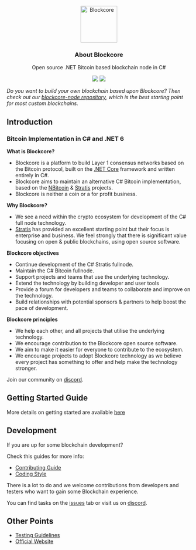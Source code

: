 
<p align="center">
  <p align="center">
    <img src="https://avatars3.githubusercontent.com/u/53176002?s=200&v=4" height="100" alt="Blockcore" />
  </p>
  <h3 align="center">
    About Blockcore
  </h3>
  <p align="center">
    Open source .NET Bitcoin based blockchain node in C# 
  </p>
  <p align="center">
      <a href="https://github.com/block-core/blockcore/actions"><img src="https://github.com/block-core/blockcore/workflows/Build/badge.svg" /></a>
      <a href="https://github.com/block-core/blockcore/actions"><img src="https://github.com/block-core/blockcore/workflows/Publish%20Release%20Packages/badge.svg" /></a>
  </p>
</p>

*Do you want to build your own blockchain based upon Blockcore? Then check out our [blockcore-node repository](https://github.com/block-core/blockcore-node), which is the best starting point for most custom blockchains.*

Introduction
----------------------------

### Bitcoin Implementation in C# and .NET 6

**What is Blockcore?**

- Blockcore is a platform to build Layer 1 consensus networks based on the Bitcoin protocol, built on the [.NET Core](https://dotnet.github.io/) framework and written entirely in C#. 
- Blockcore aims to maintain an alternative C# Bitcoin implementation, based on the [NBitcoin](https://github.com/MetacoSA/NBitcoin) & [Stratis](https://github.com/stratisproject/StratisBitcoinFullNode) projects.
- Blockcore is neither a coin or a for profit business.

**Why Blockcore?**

- We see a need within the crypto ecosystem for development of the C# full node technology.
- [Stratis](https://github.com/stratisproject/StratisBitcoinFullNode) has provided an excellent starting point but their focus is enterprise and business. We feel strongly that there is significant value focusing on open & public blockchains, using open source software.

**Blockcore objectives**

- Continue development of the C# Stratis fullnode.
- Maintain the C# Bitcoin fullnode.
- Support projects and teams that use the underlying technology.
- Extend the technology by building developer and user tools
- Provide a forum for developers and teams to collaborate and improve on the technology.
- Build relationships with potential sponsors & partners to help boost the pace of development.

**Blockcore principles**

- We help each other, and all projects that utilise the underlying technology.
- We encourage contribution to the Blockcore open source software.
- We aim to make it easier for everyone to contribute to the ecosystem.
- We encourage projects to adopt Blockcore technology as we believe every project has something to offer and help make the technology stronger.

Join our community on [discord](https://www.blockcore.net/discord).  

Getting Started Guide
-----------
More details on getting started are available [here](https://github.com/block-core/blockcore/blob/master/Documentation)

Development
-----------
If you are up for some blockchain development?

Check this guides for more info:
* [Contributing Guide](Documentation/contributing.md)
* [Coding Style](Documentation/coding-style.md)

There is a lot to do and we welcome contributions from developers and testers who want to gain some Blockchain experience.

You can find tasks on the [issues](https://github.com/block-core/blockcore/issues) tab or visit us on [discord](https://www.blockcore.net/discord).

Other Points
-------
* [Testing Guidelines](Documentation/testing-guidelines.md)
* [Official Website](https://www.blockcore.net/)
